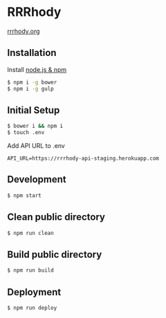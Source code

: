 RRRhody
=======
[rrrhody.org](http://rrrhody.org)

## Installation
Install [node.js & npm](http://blog.npmjs.org/post/85484771375/how-to-install-npm)
```bash
$ npm i -g bower
$ npm i -g gulp
```

## Initial Setup
```bash
$ bower i && npm i
$ touch .env
```
Add API URL to .env
```
API_URL=https://rrrhody-api-staging.herokuapp.com
```

## Development
```bash
$ npm start
```

## Clean public directory
```bash
$ npm run clean
```

## Build public directory
```bash
$ npm run build
```

## Deployment
```bash
$ npm run deploy
```
